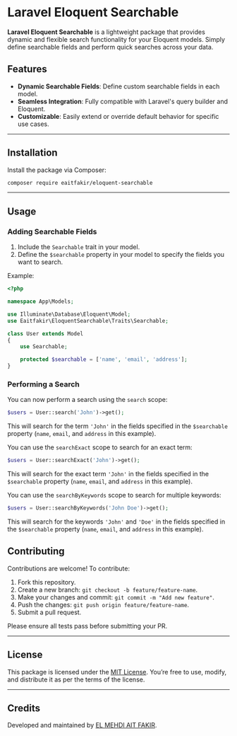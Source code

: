 
# Laravel Eloquent Searchable

[//]: # (![Packagist Version]&#40;https://img.shields.io/packagist/v/your-vendor/eloquent-searchable&#41;  )
[//]: # (![Packagist Downloads]&#40;https://img.shields.io/packagist/dt/your-vendor/eloquent-searchable&#41;  )
[//]: # (![License]&#40;https://img.shields.io/github/license/your-vendor/eloquent-searchable&#41;)

**Laravel Eloquent Searchable** is a lightweight package that provides dynamic and flexible search functionality for your Eloquent models. Simply define searchable fields and perform quick searches across your data.

## Features

- **Dynamic Searchable Fields**: Define custom searchable fields in each model.
- **Seamless Integration**: Fully compatible with Laravel's query builder and Eloquent.
- **Customizable**: Easily extend or override default behavior for specific use cases.

---

## Installation

Install the package via Composer:

```bash
composer require eaitfakir/eloquent-searchable
```

---

## Usage

### Adding Searchable Fields

1. Include the `Searchable` trait in your model.
2. Define the `$searchable` property in your model to specify the fields you want to search.

Example:

```php
<?php

namespace App\Models;

use Illuminate\Database\Eloquent\Model;
use Eaitfakir\EloquentSearchable\Traits\Searchable;

class User extends Model
{
    use Searchable;

    protected $searchable = ['name', 'email', 'address'];
}
```

### Performing a Search

You can now perform a search using the `search` scope:

```php
$users = User::search('John')->get();
```

This will search for the term `'John'` in the fields specified in the `$searchable` property (`name`, `email`, and `address` in this example).

You can use the `searchExact` scope to search for an exact term:

```php
$users = User::searchExact('John')->get();
```

This will search for the exact term `'John'` in the fields specified in the `$searchable` property (`name`, `email`, and `address` in this example).

You can use the `searchByKeywords` scope to search for multiple keywords:

```php
$users = User::searchByKeywords('John Doe')->get();
```

This will search for the keywords `'John'` and `'Doe'` in the fields specified in the `$searchable` property (`name`, `email`, and `address` in this example).

[//]: # (## Advanced Configuration)

[//]: # (If you want to define default searchable fields globally, you can publish the package's configuration file:)

[//]: # (```bash)
[//]: # (php artisan vendor:publish --tag=eloquent-searchable-config)
[//]: # (```)

[//]: # (This will create a `config/eloquent-searchable.php` file. Update the default fields as needed:)

[//]: # (```php)

[//]: # (return [)

[//]: # (    'default_searchable_fields' => ['name', 'email'])

[//]: # (];)

[//]: # (```)

[//]: # (---)

[//]: # (## Testing)

[//]: # ()
[//]: # (To ensure your package works as expected, run tests using PHPUnit:)

[//]: # ()
[//]: # (```bash)

[//]: # (composer test)

[//]: # (```)

[//]: # ()
[//]: # (Here’s an example test case for the search functionality:)

[//]: # ()
[//]: # (```php)

[//]: # (public function testUserSearch&#40;&#41;)

[//]: # ({)

[//]: # (    User::create&#40;['name' => 'Jane Doe', 'email' => 'jane@example.com']&#41;;)

[//]: # (    $results = User::search&#40;'Jane'&#41;->get&#40;&#41;;)

[//]: # ()
[//]: # (    $this->assertCount&#40;1, $results&#41;;)

[//]: # (})
[//]: # (```)

[//]: # (---)

[//]: # (--- ## Versioning)

[//]: # ()
[//]: # (--- This package adheres to [Semantic Versioning]&#40;https://semver.org/&#41;. For details about changes in each release, refer to the [Releases Page]&#40;https://github.com/your-vendor/eloquent-searchable/releases&#41;.)

[//]: # ()
[//]: # (---)

## Contributing

Contributions are welcome! To contribute:

1. Fork this repository.
2. Create a new branch: `git checkout -b feature/feature-name`.
3. Make your changes and commit: `git commit -m "Add new feature"`.
4. Push the changes: `git push origin feature/feature-name`.
5. Submit a pull request.

Please ensure all tests pass before submitting your PR.

---

## License

This package is licensed under the [MIT License](LICENSE). You’re free to use, modify, and distribute it as per the terms of the license.

---

## Credits

Developed and maintained by [EL MEHDI AIT FAKIR](https://www.linkedin.com/in/el-mehdi-ait-fakir/).

[//]: # (If you find this package helpful, feel free to [sponsor]&#40;https://github.com/sponsors/your-vendor&#41; or contribute to its development.)
